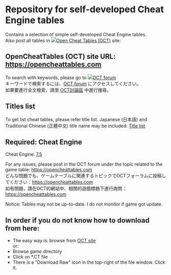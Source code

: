 # Repository for self-developed Cheat Engine tables
Contains a selection of simple self-developed Cheat Engine tables.  
Also post all tables in [<img src="https://opencheattables.com/ext/tatiana5/favicon/favicon.png">Open Cheat Tables (OCT)](https://opencheattables.com) site:  

## OpenCheatTables (OCT) site URL: https://opencheattables.com  
To search with keywords, please go to [<img src="https://opencheattables.com/ext/tatiana5/favicon/favicon.png" size="12">OCT forum](https://opencheattables.com)  
キーワードで検索するには、[OCT forum](https://opencheattables.com)  にアクセスしてください。  
如果要進行全文檢索，請至 [OCT討論區](https://opencheattables.com) 中進行搜尋。  

## Titles list  
To get list cheat tables, please refer title list. 
Japanese (日本語) and Traditional Chinese (正體中文) title name may be included:
[Title list](https://github.com/bbfox0703/Mydev-Cheat-Engine-Tables/blob/main/TITLELIST.md)

## Required: Cheat Engine  
Cheat Engine: [7.5](https://github.com/cheat-engine/cheat-engine/releases)  
  
For any issues, please post in the OCT forum under the topic related to the game table: https://opencheattables.com  
どんな問題でも、ゲームテーブルに関連するトピックでOCTフォーラムに投稿してください：https://opencheattables.com  
如有問題，請在OCT的網站中、相關的遊戲標題下進行詢問：https://opencheattables.com  

Notice: Tables may not be up-to-date. I do not monitor if game got update.  

## In order if you do not know how to download from here:  
* The easy way is: browse from [OCT site](https://opencheattables.com)  
or:  
* Browse game directory  
* Click on \*.CT file  
* There is a "Download Raw" icon in the top-right of the file window. Click it.  
